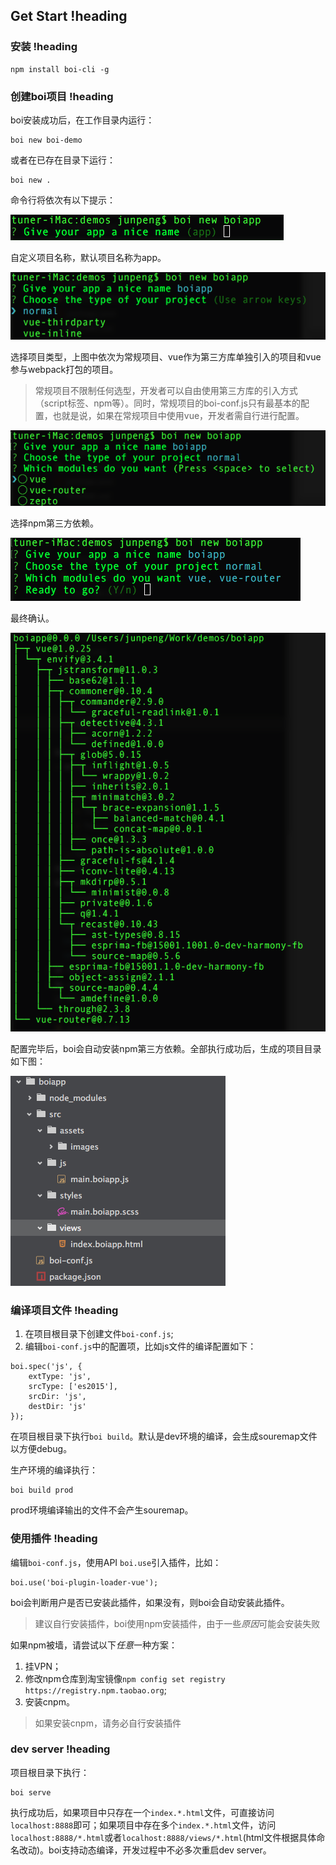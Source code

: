 ## Get Start !heading

### 安装 !heading

```
npm install boi-cli -g
```

### 创建boi项目 !heading

boi安装成功后，在工作目录内运行：

```
boi new boi-demo
```

或者在已存在目录下运行：

```
boi new .
```

命令行将依次有以下提示：

![](assets/new-1.png)

自定义项目名称，默认项目名称为app。

![](assets/new-2.png)

选择项目类型，上图中依次为常规项目、vue作为第三方库单独引入的项目和vue参与webpack打包的项目。

> 常规项目不限制任何选型，开发者可以自由使用第三方库的引入方式（script标签、npm等）。同时，常规项目的boi-conf.js只有最基本的配置，也就是说，如果在常规项目中使用vue，开发者需自行进行配置。

![](assets/new-3.png)

选择npm第三方依赖。

![](assets/new-4.png)

最终确认。

![](assets/new-5.png)

配置完毕后，boi会自动安装npm第三方依赖。全部执行成功后，生成的项目目录如下图：

![](assets/new-6.png)

### 编译项目文件 !heading

1.	在项目根目录下创建文件`boi-conf.js`;
2.	编辑`boi-conf.js`中的配置项，比如js文件的编译配置如下：

```
boi.spec('js', {
    extType: 'js',
    srcType: ['es2015'],
    srcDir: 'js',
    destDir: 'js'
});
```

在项目根目录下执行`boi build`。默认是dev环境的编译，会生成souremap文件以方便debug。

生产环境的编译执行：

```
boi build prod
```

prod环境编译输出的文件不会产生souremap。

### 使用插件 !heading

编辑`boi-conf.js`，使用API `boi.use`引入插件，比如：

```
boi.use('boi-plugin-loader-vue');
```

boi会判断用户是否已安装此插件，如果没有，则boi会自动安装此插件。

> 建议自行安装插件，boi使用npm安装插件，由于一些*原因*可能会安装失败

如果npm被墙，请尝试以下*任意*一种方案：

1.	挂VPN；
2.	修改npm仓库到淘宝镜像`npm config set registry https://registry.npm.taobao.org`;
3.	安装cnpm。

> 如果安装cnpm，请务必自行安装插件

### dev server !heading

项目根目录下执行：

```
boi serve
```

执行成功后，如果项目中只存在一个`index.*.html`文件，可直接访问`localhost:8888`即可；如果项目中存在多个`index.*.html`文件，访问`localhost:8888/*.html`或者`localhost:8888/views/*.html`(html文件根据具体命名改动)。boi支持动态编译，开发过程中不必多次重启dev server。
